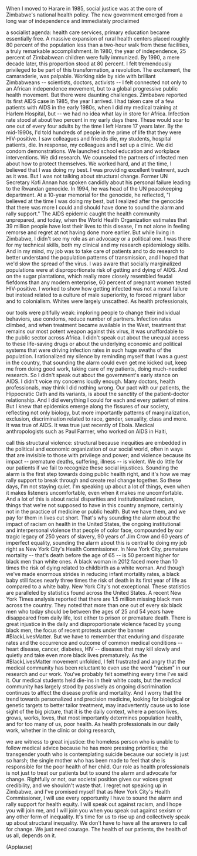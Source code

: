
When I moved to Harare in 1985,
social justice was at the core
of Zimbabwe&#39;s national health policy.
The new government emerged
from a long war of independence
and immediately proclaimed

a socialist agenda:
health care services, primary education
became essentially free.
A massive expansion
of rural health centers
placed roughly 80 percent
of the population
less than a two-hour walk
from these facilities,
a truly remarkable accomplishment.
In 1980, the year of independence,
25 percent of Zimbabwean children
were fully immunized.
By 1990, a mere decade later,
this proportion stood at 80 percent.
I felt tremendously privileged
to be part of this transformation,
a revolution.
The excitement,
the camaraderie, was palpable.
Working side by side
with brilliant Zimbabweans --
scientists, doctors, activists --
I felt connected not only
to an African independence movement,
but to a global progressive
public health movement.
But there were daunting challenges.
Zimbabwe reported its first AIDS case
in 1985, the year I arrived.
I had taken care of a few patients
with AIDS in the early 1980s,
when I did my medical training
at Harlem Hospital, but --
we had no idea
what lay in store for Africa.
Infection rate stood at about
two percent in my early days there.
These would soar
to one out of every four adults
by the time I left Harare 17 years later.
By the mid-1990s,
I&#39;d told hundreds of people
in the prime of life
that they were HIV-positive.
I saw colleagues and friends die,
my students, hospital patients, die.
In response, my colleagues and I
set up a clinic.
We did condom demonstrations.
We launched school education
and workplace interventions.
We did research. We counseled
the partners of infected men
about how to protect themselves.
We worked hard, and at the time,
I believed that I was doing my best.
I was providing excellent treatment,
such as it was.
But I was not talking
about structural change.
Former UN Secretary Kofi Annan
has spoken candidly
about his personal failure
leading to the Rwandan genocide.
In 1994, he was head
of the UN peacekeeping department.
At a 10-year memorial for the genocide,
he reflected, &quot;I believed at the time
I was doing my best,
but I realized after the genocide
that there was more
I could and should have done
to sound the alarm and rally support.&quot;
The AIDS epidemic caught
the health community unprepared,
and today, when the World
Health Organization estimates
that 39 million people
have lost their lives to this disease,
I&#39;m not alone in feeling
remorse and regret
at not having done more earlier.
But while living in Zimbabwe,
I didn&#39;t see my role
as an advocacy or a political one.
I was there for my technical skills,
both my clinical and my research
epidemiology skills.
And in my mind, my job
was to take care of patients
and to do research to better understand
the population patterns of transmission,
and I hoped that we&#39;d slow
the spread of the virus.
I was aware that socially marginalized
populations were at disproportionate risk
of getting and dying of AIDS.
And on the sugar plantations,
which really more closely
resembled feudal fiefdoms
than any modern enterprise,
60 percent of pregnant women
tested HIV-positive.
I worked to show how getting infected
was not a moral failure
but instead related
to a culture of male superiority,
to forced migrant labor
and to colonialism.
Whites were largely unscathed.
As health professionals,

our tools were pitifully weak:
imploring people to change
their individual behaviors,
use condoms, reduce number of partners.
Infection rates climbed,
and when treatment
became available in the West,
treatment that remains
our most potent weapon
against this virus,
it was unaffordable
to the public sector across Africa.
I didn&#39;t speak out
about the unequal access
to these life-saving drugs
or about the underlying
economic and political systems
that were driving infection rates
in such huge swaths of the population.
I rationalized my silence
by reminding myself
that I was a guest in the country,
that sounding the alarm
could even get me kicked out,
keep me from doing good work,
taking care of my patients,
doing much-needed research.
So I didn&#39;t speak out
about the government&#39;s
early stance on AIDS.
I didn&#39;t voice my concerns loudly enough.
Many doctors, health professionals,
may think I did nothing wrong.
Our pact with our patients,
the Hippocratic Oath and its variants,
is about the sanctity
of the patient-doctor relationship.
And I did everything I could
for each and every patient of mine.
But I knew
that epidemics emerge
along the fissures of our society,
reflecting not only biology,
but more importantly
patterns of marginalization, exclusion,
discrimination related to race,
gender, sexuality, class and more.
It was true of AIDS.
It was true just recently of Ebola.
Medical anthropologists
such as Paul Farmer,
who worked on AIDS in Haiti,

call this structural violence:
structural because inequities are embedded
in the political and economic
organization of our social world,
often in ways that are invisible
to those with privilege and power;
and violence because its impact --
premature deaths,
suffering, illness -- is violent.
We do little for our patients
if we fail to recognize
these social injustices.
Sounding the alarm is the first step
towards doing public health right,
and it&#39;s how we may rally support
to break through
and create real change together.
So these days, I&#39;m not staying quiet.
I&#39;m speaking up about a lot of things,
even when it makes listeners
uncomfortable,
even when it makes me uncomfortable.
And a lot of this
is about racial disparities
and institutionalized racism,
things that we&#39;re not supposed
to have in this country anymore,
certainly not in the practice of medicine
or public health.
But we have them,
and we pay for them in lives cut short.
That&#39;s why sounding the alarm
about the impact of racism on health
in the United States,
the ongoing institutional
and interpersonal violence
that people of color face,
compounded by our tragic legacy
of 250 years of slavery,
90 years of Jim Crow
and 60 years of imperfect equality,
sounding the alarm about this
is central to doing my job right
as New York City&#39;s Health Commissioner.
In New York City, premature mortality --
that&#39;s death before the age of 65 --
is 50 percent higher
for black men than white ones.
A black woman in 2012
faced more than 10 times
the risk of dying related to childbirth
as a white woman.
And though we&#39;ve made enormous strides
in reducing infant mortality rates,
a black baby still faces
nearly three times the risk
of death in its first year of life
as compared to a white baby.
New York City&#39;s not exceptional.
These statistics are paralleled
by statistics found
across the United States.
A recent New York Times analysis
reported that there are 1.5 million
missing black men across the country.
They noted that more than one
out of every six black men
who today should be
between the ages of 25 and 54 years
have disappeared from daily life,
lost either to prison or premature death.
There is great injustice
in the daily and disproportionate violence
faced by young black men,
the focus of recent protests
under the banner #BlackLivesMatter.
But we have to remember
that enduring and disparate rates
and the occurrence and outcome
of common medical conditions --
heart disease, cancer, diabetes, HIV --
diseases that may kill slowly and quietly
and take even more
black lives prematurely.
As the #BlackLivesMatter
movement unfolded,
I felt frustrated and angry
that the medical community
has been reluctant
to even use the word &quot;racism&quot;
in our research and our work.
You&#39;ve probably felt something
every time I&#39;ve said it.
Our medical students
held die-ins in their white coats,
but the medical community
has largely stood by passively
as ongoing discrimination
continues to affect
the disease profile and mortality.
And I worry
that the trend towards personalized
and precision medicine,
looking for biological or genetic targets
to better tailor treatment,
may inadvertently cause us
to lose sight of the big picture,
that it is the daily context,
where a person lives, grows,
works, loves,
that most importantly
determines population health,
and for too many of us, poor health.
As health professionals in our daily work,
whether in the clinic or doing research,

we are witness to great injustice:
the homeless person
who is unable to follow medical advice
because he has more pressing priorities;
the transgender youth
who is contemplating suicide
because our society is just so harsh;
the single mother who has been made
to feel that she is responsible
for the poor health of her child.
Our role as health professionals
is not just to treat our patients
but to sound the alarm
and advocate for change.
Rightfully or not,
our societal position
gives our voices great credibility,
and we shouldn&#39;t waste that.
I regret not speaking up in Zimbabwe,
and I&#39;ve promised myself
that as New York City&#39;s
Health Commissioner,
I will use every opportunity I have
to sound the alarm
and rally support for health equity.
I will speak out against racism,
and I hope you will join me,
and I will join you
when you speak out against sexism
or any other form of inequality.
It&#39;s time for us to rise up
and collectively speak up
about structural inequality.
We don&#39;t have to have all the answers
to call for change.
We just need courage.
The health of our patients,
the health of us all, depends on it.

(Applause)

